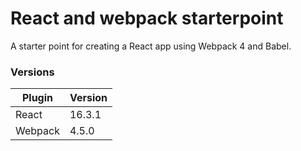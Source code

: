 # React and webpack starterpoint

A starter point for creating a React app using Webpack 4 and Babel.

### Versions

| Plugin | Version |
| ------ | ------ |
| React | 16.3.1 |
| Webpack | 4.5.0 |